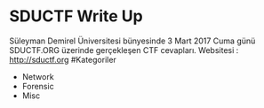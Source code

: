 # SDUCTF Write Up
Süleyman Demirel Üniversitesi bünyesinde 3 Mart 2017 Cuma günü SDUCTF.ORG üzerinde gerçekleşen CTF cevapları.
Websitesi : http://sductf.org
#Kategoriler
* Network
* Forensic
* Misc
